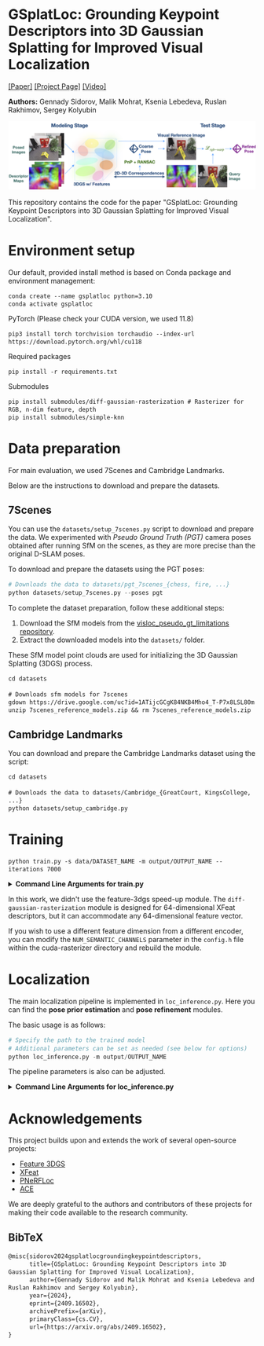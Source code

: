 # GSplatLoc: Grounding Keypoint Descriptors into 3D Gaussian Splatting for Improved Visual Localization
[[Paper]](https://arxiv.org/abs/2409.16502) [[Project Page]](https://gsplatloc.github.io/) [[Video]](https://www.youtube.com/watch?v=3UKQQPLlqqg)

**Authors:** Gennady Sidorov, Malik Mohrat, Ksenia Lebedeva, Ruslan Rakhimov, Sergey Kolyubin

![SplatLoc](./assets/pipeline.png)

This repository contains the code for the paper "GSplatLoc: Grounding Keypoint Descriptors into 3D Gaussian Splatting for Improved Visual Localization". 


# Environment setup
Our default, provided install method is based on Conda package and environment management:
<!-- ```
conda env create --file environment.yml
conda activate gsplatloc
``` -->

```shell
conda create --name gsplatloc python=3.10
conda activate gsplatloc
```
PyTorch (Please check your CUDA version, we used 11.8)
```shell
pip3 install torch torchvision torchaudio --index-url https://download.pytorch.org/whl/cu118
```

Required packages
```shell
pip install -r requirements.txt
```

Submodules

```shell
pip install submodules/diff-gaussian-rasterization # Rasterizer for RGB, n-dim feature, depth
pip install submodules/simple-knn
```

# Data preparation

For main evaluation, we used 7Scenes and Cambridge Landmarks.

Below are the instructions to download and prepare the datasets.

## 7Scenes

You can use the `datasets/setup_7scenes.py` script to download and prepare the data.
We experimented with _Pseudo Ground Truth (PGT)_ camera poses obtained after running SfM on the scenes, as they are more precise than the original D-SLAM poses.

To download and prepare the datasets using the PGT poses:

```python
# Downloads the data to datasets/pgt_7scenes_{chess, fire, ...}
python datasets/setup_7scenes.py --poses pgt
``` 

To complete the dataset preparation, follow these additional steps:

1. Download the SfM models from the [visloc_pseudo_gt_limitations repository](https://github.com/tsattler/visloc_pseudo_gt_limitations/).
2. Extract the downloaded models into the `datasets/` folder.

These SfM model point clouds are used for initializing the 3D Gaussian Splatting (3DGS) process.
```shell
cd datasets

# Downloads sfm models for 7scenes
gdown https://drive.google.com/uc?id=1ATijcGCgK84NKB4Mho4_T-P7x8LSL80m 
unzip 7scenes_reference_models.zip && rm 7scenes_reference_models.zip
``` 


## Cambridge Landmarks

You can download and prepare the Cambridge Landmarks dataset using the script:

```shell
cd datasets

# Downloads the data to datasets/Cambridge_{GreatCourt, KingsCollege, ...}
python datasets/setup_cambridge.py
```

# Training 


```
python train.py -s data/DATASET_NAME -m output/OUTPUT_NAME --iterations 7000
```
<details>
<summary><span style="font-weight: bold;">Command Line Arguments for train.py</span></summary>
  
  #### --source_path / -s
  Path to the source directory containing a COLMAP or Synthetic NeRF data set.
  #### --model_path / -m 
  Path where the trained model should be stored (```output/<random>``` by default).
  #### --images / -i
  Alternative subdirectory for COLMAP images (```images``` by default).
  #### --eval
  Add this flag to use a MipNeRF360-style training/test split for evaluation.
  #### --resolution / -r
  Specifies resolution of the loaded images before training. If provided ```1, 2, 4``` or ```8```, uses original, 1/2, 1/4 or 1/8 resolution, respectively. If proveided ```0```, use GT feature map's resolution. For all other values, rescales the width to the given number while maintaining image aspect. If proveided ```-2```, use the customized resolution (```utils/camera_utils.py L31```). **If not set and input image width exceeds 1.6K pixels, inputs are automatically rescaled to this target.**
  #### --speedup
  Optional speed-up module for reduced feature dimention initialization.
  #### --data_device
  Specifies where to put the source image data, ```cuda``` by default, recommended to use ```cpu``` if training on large/high-resolution dataset, will reduce VRAM consumption, but slightly slow down training. Thanks to [HrsPythonix](https://github.com/HrsPythonix).
  #### --white_background / -w
  Add this flag to use white background instead of black (default), e.g., for evaluation of NeRF Synthetic dataset.
  #### --sh_degree
  Order of spherical harmonics to be used (no larger than 3). ```3``` by default.
  #### --convert_SHs_python
  Flag to make pipeline compute forward and backward of SHs with PyTorch instead of ours.
  #### --convert_cov3D_python
  Flag to make pipeline compute forward and backward of the 3D covariance with PyTorch instead of ours.
  #### --debug
  Enables debug mode if you experience erros. If the rasterizer fails, a ```dump``` file is created that you may forward to us in an issue so we can take a look.
  #### --debug_from
  Debugging is **slow**. You may specify an iteration (starting from 0) after which the above debugging becomes active.
  #### --iterations
  Number of total iterations to train for, ```30_000``` by default.
  #### --ip
  IP to start GUI server on, ```127.0.0.1``` by default.
  #### --port 
  Port to use for GUI server, ```6009``` by default.
  #### --test_iterations
  Space-separated iterations at which the training script computes L1 and PSNR over test set, ```7000 30000``` by default.
  #### --save_iterations
  Space-separated iterations at which the training script saves the Gaussian model, ```7000 30000 <iterations>``` by default.
  #### --checkpoint_iterations
  Space-separated iterations at which to store a checkpoint for continuing later, saved in the model directory.
  #### --start_checkpoint
  Path to a saved checkpoint to continue training from.
  #### --quiet 
  Flag to omit any text written to standard out pipe. 
  #### --feature_lr
  Spherical harmonics features learning rate, ```0.0025``` by default.
  #### --opacity_lr
  Opacity learning rate, ```0.05``` by default.
  #### --scaling_lr
  Scaling learning rate, ```0.005``` by default.
  #### --rotation_lr
  Rotation learning rate, ```0.001``` by default.
  #### --position_lr_max_steps
  Number of steps (from 0) where position learning rate goes from ```initial``` to ```final```. ```30_000``` by default.
  #### --position_lr_init
  Initial 3D position learning rate, ```0.00016``` by default.
  #### --position_lr_final
  Final 3D position learning rate, ```0.0000016``` by default.
  #### --position_lr_delay_mult
  Position learning rate multiplier (cf. Plenoxels), ```0.01``` by default. 
  #### --densify_from_iter
  Iteration where densification starts, ```500``` by default. 
  #### --densify_until_iter
  Iteration where densification stops, ```15_000``` by default.
  #### --densify_grad_threshold
  Limit that decides if points should be densified based on 2D position gradient, ```0.0002``` by default.
  #### --densification_interval
  How frequently to densify, ```100``` (every 100 iterations) by default.
  #### --opacity_reset_interval
  How frequently to reset opacity, ```3_000``` by default. 
  #### --lambda_dssim
  Influence of SSIM on total loss from 0 to 1, ```0.2``` by default. 
  #### --percent_dense
  Percentage of scene extent (0--1) a point must exceed to be forcibly densified, ```0.01``` by default.

</details>


In this work, we didn't use the feature-3dgs speed-up module.
The `diff-gaussian-rasterization` module is designed for 64-dimensional XFeat descriptors, but it can accommodate any 64-dimensional feature vector.

If you wish to use a different feature dimension from a different encoder, you can modify the `NUM_SEMANTIC_CHANNELS` parameter in the `config.h` file within the cuda-rasterizer directory and rebuild the module.


# Localization

The main localization pipeline is implemented in `loc_inference.py`.
Here you can find the **pose prior estimation** and **pose refinement** modules.

The basic usage is as follows:

```Python
# Specify the path to the trained model
# Additional parameters can be set as needed (see below for options)
python loc_inference.py -m output/OUTPUT_NAME
```
The pipeline parameters is also can be adjusted.

<details>
<summary><span style="font-weight: bold;">Command Line Arguments for loc_inference.py</span></summary>
  
  #### --model_path / -m 
  Path to the trained model directory you want to create renderings for.
  #### --top_k
  Number of top reliable keypoints from XFeat.
  #### --ransac_iters
  Number of PnP-RANSAC iterations.
  #### --warp_lr
  Learning rate for pose refinement.
  #### --warp_iters
  Number of warp iterations.

</details>


# Acknowledgements

This project builds upon and extends the work of several open-source projects:

- [Feature 3DGS](https://github.com/ShijieZhou-UCLA/feature-3dgs)
- [XFeat](https://github.com/verlab/accelerated_features)
- [PNeRFLoc](https://github.com/BoMingZhao/PNeRFLoc)
- [ACE](https://github.com/nianticlabs/ace)

We are deeply grateful to the authors and contributors of these projects for making their code available to the research community.


<section class="section" id="BibTeX">
  <div class="container is-max-desktop content">
    <h2 class="title">BibTeX</h2>
    <pre><code>@misc{sidorov2024gsplatlocgroundingkeypointdescriptors,
      title={GSplatLoc: Grounding Keypoint Descriptors into 3D Gaussian Splatting for Improved Visual Localization}, 
      author={Gennady Sidorov and Malik Mohrat and Ksenia Lebedeva and Ruslan Rakhimov and Sergey Kolyubin},
      year={2024},
      eprint={2409.16502},
      archivePrefix={arXiv},
      primaryClass={cs.CV},
      url={https://arxiv.org/abs/2409.16502}, 
}</code></pre>
  </div>
</section>



